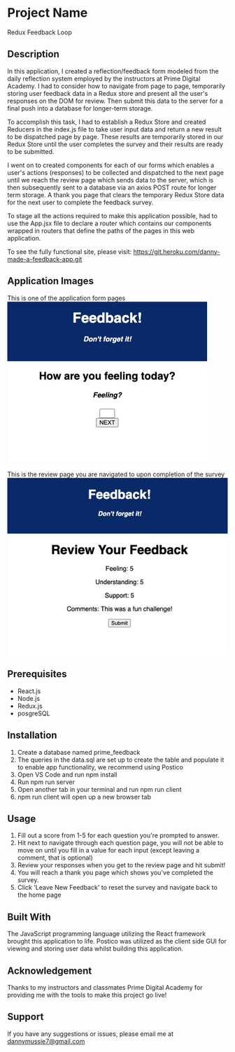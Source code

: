 # Project Name

Redux Feedback Loop


## Description

In this application, I created a reflection/feedback form modeled from the daily reflection system employed by the instructors at Prime Digital Academy. I had to consider how to navigate from page to page, temporarily storing user feedback data in a Redux store and present all the user's responses on the DOM for review. Then  submit this data to the server for a final push into a database for longer-term storage. 

To accomplish this task, I had to establish a Redux Store and created Reducers in the index.js file to take user input data and return a new result to be dispatched page by page. These results are temporarily stored in our Redux Store until the user completes the survey and their results are ready to be submitted.

I went on to created components for each of our forms which enables a user's actions (responses) to be collected and dispatched to the next page until we reach the review page which sends data to the server, which is then subsequently sent to a database via an axios POST route for longer term storage. A thank you page that clears the temporary Redux Store data for the next user to complete the feedback survey.

To stage all the actions required to make this application possible, had to use the App.jsx file to declare a router which contains our components wrapped in routers that define the paths of the pages in this web application.

To see the fully functional site, please visit: https://git.heroku.com/danny-made-a-feedback-app.git

## Application Images

This is one of the application form pages
![Alt text](public/images/FeelingForm.jpg)

This is the review page you are navigated to upon completion of the survey
![Alt text](public/images/ReviewImage.jpg) 


## Prerequisites
- React.js
- Node.js
- Redux.js
- posgreSQL

## Installation

1. Create a database named prime_feedback
2. The queries in the data.sql are set up to create the table and populate it to enable app functionality, we recommend using Postico
3. Open VS Code and run npm install
4. Run npm run server
5. Open another tab in your terminal and run npm run client
6. npm run client will open up a new browser tab

## Usage

1. Fill out a score from 1-5 for each question you're prompted to answer.
2. Hit next to navigate through each question page, you will not be able to move on until you fill in a value for each input (except leaving a comment, that is optional)
3. Review your responses when you get to the review page and hit submit!
4. You will reach a thank you page which shows you've completed the survey.
5. Click 'Leave New Feedback' to reset the survey and navigate back to the home page

## Built With

The JavaScript programming language utilizing the React framework brought this application to life. Postico was utilized as the client side GUI for viewing and storing user data whilst building this application.

## Acknowledgement

Thanks to my instructors and classmates Prime Digital Academy for providing me with the tools to make this project go live!

## Support

If you have any suggestions or issues, please email me at dannymussie7@gmail.com 








